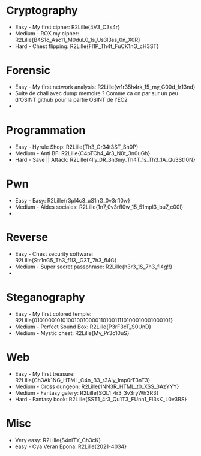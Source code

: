 # Cryptography

- Easy - My first cipher: R2Lille{4V3_C3s4r}
- Medium - ROX my cipher: R2Lille{B4S1c_Asc11_M0duL0_1s_Us3l3ss_0n_X0R}
- Hard - Chest flipping: R2Lille{Fl1P_Th4t_FuCK1nG_cH3ST}

# Forensic

- Easy - My first network analysis: R2Lille{w1r35h4rk_15_my_G00d_fr13nd}
- Suite de chall avec dump memoire ? Comme ca on par sur un peu d'OSINT github pour la partie OSINT de l'EC2
- 

# Programmation

- Easy - Hyrule Shop: R2Lille{Th3_Gr34t3ST_Sh0P}
- Medium - Anti BF: R2Lille{C4pTCh4_4r3_N0t_3n0uGh}
- Hard - Save || Attack: R2Lille{4lly_0R_3n3my_Th4T_1s_Th3_1A_Qu3St10N}

# Pwn

- Easy - Easy: R2Lille{r3pl4c3_uS1nG_0v3rfl0w}
- Medium - Aides sociales: R2Lille{1n7_0v3rfl0w_15_51mpl3_bu7_c00l}
- 

# Reverse

- Easy - Chest security software: R2Lille{Str1nG5_Th3_f1l3,_G3T_7h3_fl4G}
- Medium - Super secret passphrase: R2Lille{h3r3_1S_7h3_fl4g!!}
- 

# Steganography

- Easy - My first colored temple: R2Lille{010100010101001001000011010011110100010001000101}
- Medium - Perfect Sound Box: R2Lille{P3rF3cT_S0UnD}
- Medium - Mystic chest: R2Lille{My_Pr3c10uS}

# Web

- Easy - My first treasure: R2Lille{Ch3Ak1NG_HTML_C4n_B3_r3Aly_1mp0rT3nT3}
- Medium - Cross dungeon: R2Lille{1NN3R_HTML_t0_XSS_3AzYYY}
- Medium - Fantasy galery: R2Lille{SQL1_4r3_3v3ryWh3R3}
- Hard - Fantasy book: R2Lille{SST1_4r3_Qu1T3_FUnn1_Fl3sK_L0v3RS}

# Misc

- Very easy: R2Lille{S4niTY_Ch3cK}
- easy - Cya Veran Epona: R2Lille{2021-4034}
